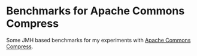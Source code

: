 # Benchmarks for Apache Commons Compress

Some JMH based benchmarks for my experiments
with [Apache Commons Compress](https://commons.apache.org/compress).

